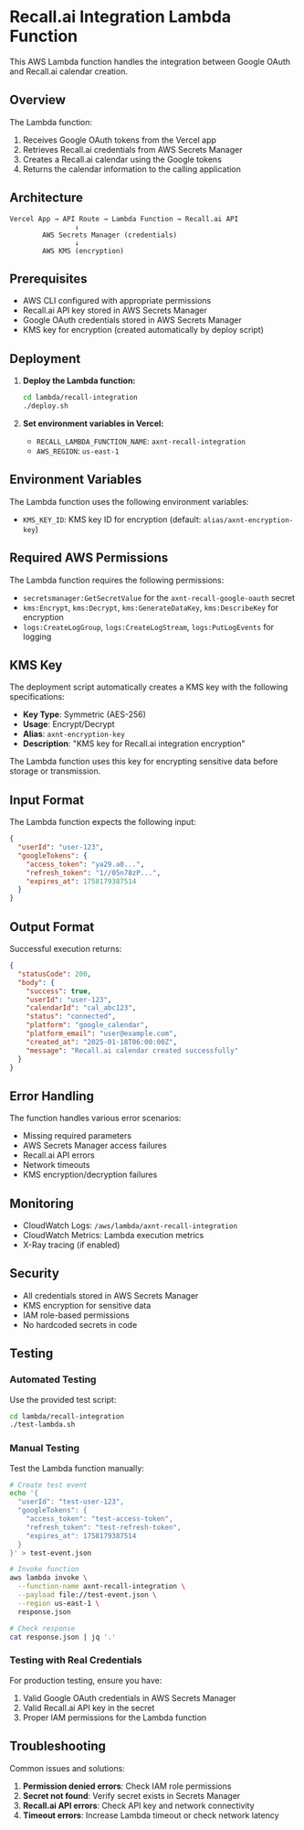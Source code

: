 # Recall.ai Integration Lambda Function

This AWS Lambda function handles the integration between Google OAuth and Recall.ai calendar creation.

## Overview

The Lambda function:
1. Receives Google OAuth tokens from the Vercel app
2. Retrieves Recall.ai credentials from AWS Secrets Manager
3. Creates a Recall.ai calendar using the Google tokens
4. Returns the calendar information to the calling application

## Architecture

```
Vercel App → API Route → Lambda Function → Recall.ai API
                ↓
        AWS Secrets Manager (credentials)
                ↓
        AWS KMS (encryption)
```

## Prerequisites

- AWS CLI configured with appropriate permissions
- Recall.ai API key stored in AWS Secrets Manager
- Google OAuth credentials stored in AWS Secrets Manager
- KMS key for encryption (created automatically by deploy script)

## Deployment

1. **Deploy the Lambda function:**
   ```bash
   cd lambda/recall-integration
   ./deploy.sh
   ```

2. **Set environment variables in Vercel:**
   - `RECALL_LAMBDA_FUNCTION_NAME`: `axnt-recall-integration`
   - `AWS_REGION`: `us-east-1`

## Environment Variables

The Lambda function uses the following environment variables:

- `KMS_KEY_ID`: KMS key ID for encryption (default: `alias/axnt-encryption-key`)

## Required AWS Permissions

The Lambda function requires the following permissions:

- `secretsmanager:GetSecretValue` for the `axnt-recall-google-oauth` secret
- `kms:Encrypt`, `kms:Decrypt`, `kms:GenerateDataKey`, `kms:DescribeKey` for encryption
- `logs:CreateLogGroup`, `logs:CreateLogStream`, `logs:PutLogEvents` for logging

## KMS Key

The deployment script automatically creates a KMS key with the following specifications:

- **Key Type**: Symmetric (AES-256)
- **Usage**: Encrypt/Decrypt
- **Alias**: `axnt-encryption-key`
- **Description**: "KMS key for Recall.ai integration encryption"

The Lambda function uses this key for encrypting sensitive data before storage or transmission.

## Input Format

The Lambda function expects the following input:

```json
{
  "userId": "user-123",
  "googleTokens": {
    "access_token": "ya29.a0...",
    "refresh_token": "1//05n78zP...",
    "expires_at": 1758179387514
  }
}
```

## Output Format

Successful execution returns:

```json
{
  "statusCode": 200,
  "body": {
    "success": true,
    "userId": "user-123",
    "calendarId": "cal_abc123",
    "status": "connected",
    "platform": "google_calendar",
    "platform_email": "user@example.com",
    "created_at": "2025-01-18T06:00:00Z",
    "message": "Recall.ai calendar created successfully"
  }
}
```

## Error Handling

The function handles various error scenarios:

- Missing required parameters
- AWS Secrets Manager access failures
- Recall.ai API errors
- Network timeouts
- KMS encryption/decryption failures

## Monitoring

- CloudWatch Logs: `/aws/lambda/axnt-recall-integration`
- CloudWatch Metrics: Lambda execution metrics
- X-Ray tracing (if enabled)

## Security

- All credentials stored in AWS Secrets Manager
- KMS encryption for sensitive data
- IAM role-based permissions
- No hardcoded secrets in code

## Testing

### Automated Testing

Use the provided test script:

```bash
cd lambda/recall-integration
./test-lambda.sh
```

### Manual Testing

Test the Lambda function manually:

```bash
# Create test event
echo '{
  "userId": "test-user-123",
  "googleTokens": {
    "access_token": "test-access-token",
    "refresh_token": "test-refresh-token",
    "expires_at": 1758179387514
  }
}' > test-event.json

# Invoke function
aws lambda invoke \
  --function-name axnt-recall-integration \
  --payload file://test-event.json \
  --region us-east-1 \
  response.json

# Check response
cat response.json | jq '.'
```

### Testing with Real Credentials

For production testing, ensure you have:

1. Valid Google OAuth credentials in AWS Secrets Manager
2. Valid Recall.ai API key in the secret
3. Proper IAM permissions for the Lambda function

## Troubleshooting

Common issues and solutions:

1. **Permission denied errors**: Check IAM role permissions
2. **Secret not found**: Verify secret exists in Secrets Manager
3. **Recall.ai API errors**: Check API key and network connectivity
4. **Timeout errors**: Increase Lambda timeout or check network latency
